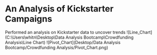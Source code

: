 # An Analysis of Kickstarter Campaigns
Performed an analysis on Kickstarter data to uncover trends
![Line_Chart](C:\Users\whitn\Desktop\Data Analysis Bootcamp\Crowdfunding Analysis\Line Chart)
![Pivot_Chart](Desktop/Data Analysis Bootcamp/Crowdfunding Analysis/Pivot_Chart.png)
